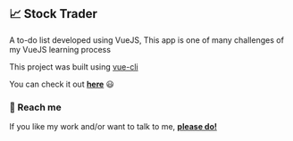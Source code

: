 ## :chart_with_upwards_trend: Stock Trader

A to-do list developed using VueJS, This app is one of many challenges of my VueJS learning process

This project was built using [vue-cli](https://cli.vuejs.org/)

You can check it out [**here**](https://lucaszawadneak.github.io/stock-trader/) :smiley:

### :speech_balloon: Reach me

If you like my work and/or want to talk to me, [**please do!**](https://www.linkedin.com/in/lucaszawadneak)
